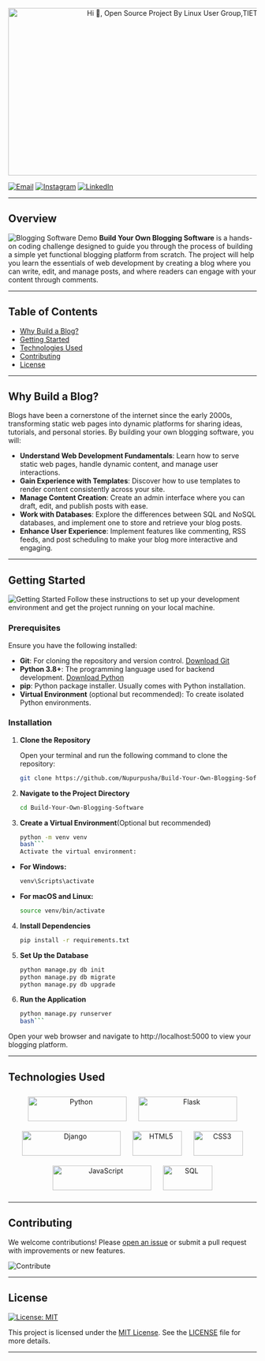 <p align="center">
  <img src="https://github.com/Nupurpusha/Build-Your-Own-wc-Tool/blob/main/Untitled%20design%20(1).gif " alt="Hi 👋, Open Source Project By Linux User Group,TIET 🚀 Build Your Own Blogging Platform 🚀 All The Best❤️" style="width: 1000px; height: 340px;">
</p>

[![Email](https://img.shields.io/badge/Email-D14836?style=for-the-badge&logo=gmail&logoColor=white)](lugtu@thapar.edu)
[![Instagram](https://img.shields.io/badge/Instagram-E4405F?style=for-the-badge&logo=instagram&logoColor=white)](https://www.instagram.com/lugtiet/)
[![LinkedIn](https://img.shields.io/badge/LinkedIn-0A66C2?style=for-the-badge&logo=linkedin&logoColor=white)](https://www.linkedin.com/company/lugtiet/mycompany/)

---

## Overview
![Blogging Software Demo](https://link-to-your-gif.com/demo.gif)
**Build Your Own Blogging Software** is a hands-on coding challenge designed to guide you through the process of building a simple yet functional blogging platform from scratch. The project will help you learn the essentials of web development by creating a blog where you can write, edit, and manage posts, and where readers can engage with your content through comments.

---

## Table of Contents
- [Why Build a Blog?](#Why-Build-a-Blog?)
- [Getting Started](#getting-started)
- [Technologies Used](#technologies-used)
- [Contributing](#contributing)
- [License](#license)

---

## Why Build a Blog?    

Blogs have been a cornerstone of the internet since the early 2000s, transforming static web pages into dynamic platforms for sharing ideas, tutorials, and personal stories. By building your own blogging software, you will:

- **Understand Web Development Fundamentals**: Learn how to serve static web pages, handle dynamic content, and manage user interactions.
- **Gain Experience with Templates**: Discover how to use templates to render content consistently across your site.
- **Manage Content Creation**: Create an admin interface where you can draft, edit, and publish posts with ease.
- **Work with Databases**: Explore the differences between SQL and NoSQL databases, and implement one to store and retrieve your blog posts.
- **Enhance User Experience**: Implement features like commenting, RSS feeds, and post scheduling to make your blog more interactive and engaging.


----
## Getting Started
![Getting Started](https://link-to-your-gif.com/getting-started.gif)
Follow these instructions to set up your development environment and get the project running on your local machine.

### Prerequisites

Ensure you have the following installed:

- **Git**: For cloning the repository and version control. [Download Git](https://git-scm.com/downloads)
- **Python 3.8+**: The programming language used for backend development. [Download Python](https://www.python.org/downloads/)
- **pip**: Python package installer. Usually comes with Python installation.
- **Virtual Environment** (optional but recommended): To create isolated Python environments.

### Installation

1. **Clone the Repository**

   Open your terminal and run the following command to clone the repository:

   ```bash
   git clone https://github.com/Nupurpusha/Build-Your-Own-Blogging-Software
2. **Navigate to the Project Directory**

    ```bash
    cd Build-Your-Own-Blogging-Software
3. **Create a Virtual Environment**(Optional but recommended)

    ```bash
    python -m venv venv
    bash```
    Activate the virtual environment:
  - **For Windows:**
   
     ```bash
     venv\Scripts\activate
  - **For macOS and Linux:**
   
    ```bash
    source venv/bin/activate
4. **Install Dependencies**

    ```bash
    pip install -r requirements.txt
5. **Set Up the Database**
   
   ```bash
   python manage.py db init
   python manage.py db migrate
   python manage.py db upgrade
6. **Run the Application**

   ```bash
   python manage.py runserver
   bash```
Open your web browser and navigate to http://localhost:5000 to view your blogging platform.
    
---
## Technologies Used

<p align="center">
  <!-- Python Badge -->
  <img src="https://img.shields.io/badge/Python-3.8-blue?style=for-the-badge&logo=python&logoColor=white" alt="Python" style="margin: 10px;" width="200" height="50">
  
  <!-- Flask Badge -->
  <img src="https://img.shields.io/badge/Flask-1.1.2-black?style=for-the-badge&logo=flask&logoColor=white" alt="Flask" style="margin: 10px;" width="200" height="50">
  
  <!-- Django Badge -->
  <img src="https://img.shields.io/badge/Django-3.0-green?style=for-the-badge&logo=django&logoColor=white" alt="Django" style="margin: 10px;" width="200" height="50">
  
  <!-- HTML5 Badge -->
  <img src="https://img.shields.io/badge/HTML5-E34F26?style=for-the-badge&logo=html5&logoColor=white" alt="HTML5" style="margin: 10px;" width="100" height="50">
  
  <!-- CSS3 Badge -->
  <img src="https://img.shields.io/badge/CSS3-1572B6?style=for-the-badge&logo=css3&logoColor=white" alt="CSS3" style="margin: 10px;" width="100" height="50">
  
  <!-- JavaScript Badge -->
  <img src="https://img.shields.io/badge/JavaScript-ES6+-yellow?style=for-the-badge&logo=javascript&logoColor=white" alt="JavaScript" style="margin: 10px;" width="200" height="50">
  
  <!-- SQL Badge -->
  <img src="https://img.shields.io/badge/SQL-4479A1?style=for-the-badge&logo=sqlite&logoColor=white" alt="SQL" style="margin: 10px;" width="100" height="50">
</p>

---

## Contributing

We welcome contributions! Please [open an issue](https://github.com/Nupurpusha/Build-Your-Own-Blogging-Software/issues) or submit a pull request with improvements or new features.

![Contribute](https://forthebadge.com/images/badges/built-with-love.svg)

---

## License
[![License: MIT](https://img.shields.io/badge/License-MIT-blue.svg)](https://opensource.org/licenses/MIT)

This project is licensed under the [MIT License](https://opensource.org/licenses/MIT). See the [LICENSE](https://github.com/Nupurpusha/Build-Your-Own-Blogging-Software/issues/blob/main/LICENSE) file for more details.


---


